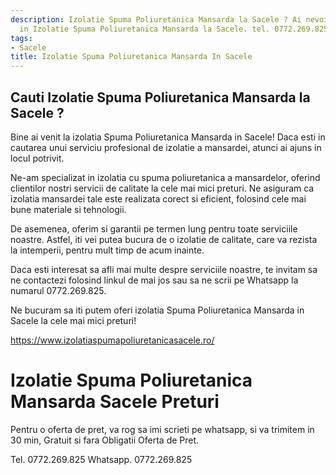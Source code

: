 ```yaml
---
description: Izolatie Spuma Poliuretanica Mansarda la Sacele ? Ai nevoie de un profesionist
  in Izolatie Spuma Poliuretanica Mansarda la Sacele. tel. 0772.269.825
tags:
- Sacele
title: Izolatie Spuma Poliuretanica Mansarda In Sacele
---
```



## Cauti Izolatie Spuma Poliuretanica Mansarda la Sacele ?

Bine ai venit la izolatia Spuma Poliuretanica Mansarda in Sacele! Daca esti in cautarea unui serviciu profesional de izolatie a mansardei, atunci ai ajuns in locul potrivit.

Ne-am specializat in izolatia cu spuma poliuretanica a mansardelor, oferind clientilor nostri servicii de calitate la cele mai mici preturi. Ne asiguram ca izolatia mansardei tale este realizata corect si eficient, folosind cele mai bune materiale si tehnologii.

De asemenea, oferim si garantii pe termen lung pentru toate serviciile noastre. Astfel, iti vei putea bucura de o izolatie de calitate, care va rezista la intemperii, pentru mult timp de acum inainte.

Daca esti interesat sa afli mai multe despre serviciile noastre, te invitam sa ne contactezi folosind linkul de mai jos sau sa ne scrii pe Whatsapp la numarul 0772.269.825.

Ne bucuram sa iti putem oferi izolatia Spuma Poliuretanica Mansarda in Sacele la cele mai mici preturi! 

https://www.izolatiaspumapoliuretanicasacele.ro/

# Izolatie Spuma Poliuretanica Mansarda Sacele Preturi
Pentru o oferta de pret, va rog sa imi scrieti pe whatsapp, si va trimitem in 30 min, Gratuit si fara Obligatii Oferta de Pret.

Tel. 0772.269.825
Whatsapp. 0772.269.825
